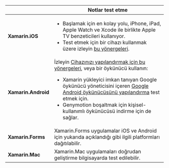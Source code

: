 ||Notlar test etme|
|---|---|
|**Xamarin.iOS**|<ul><li>Başlamak için en kolay yolu, iPhone, iPad, Apple Watch ve Xcode ile birlikte Apple TV benzeticileri kullanıyor.</li><li>Test etmek için bir cihazı kullanmak üzere izleyin <a href="~/ios/get-started/installation/device-provisioning/index.md">bu yönergeleri</a>.</li></ul>|
|**Xamarin.Android**|İzleyin <a href="~/android/get-started/installation/set-up-device-for-development.md">Cihazınızı yapılandırmak için bu yönergeleri</a>, veya bir öykünücü kullanın:<ul><li>Xamarin yükleyici imkan tanıyan Google öykünücü yöneticisini içeren <a href="~/android/deploy-test/debugging/android-sdk-emulator/index.md">Google Android öykünücüsünü yapılandırma</a> test etmek için.</li><li>Genymotion boşaltmak için kişisel-kullanımlı öykünücüsü indirme için de sağlar.</li></ul>|
|**Xamarin.Forms**|Xamarin.Forms uygulamalar iOS ve Android için yukarıda açıklandığı gibi ilgili platformları dağıtılabilir.|
|**Xamarin.Mac**|Xamarin.Mac uygulamaları doğrudan geliştirme bilgisayarda test edilebilir.|
